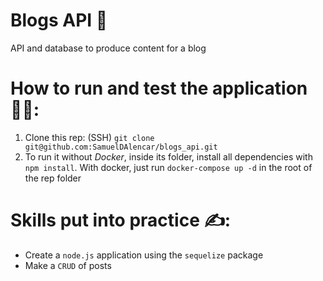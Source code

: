 # Blogs API 📰

 API and database to produce content for a blog
 
# How to run and test the application 👨‍💻:

 1. Clone this rep: (SSH) `git clone git@github.com:SamuelDAlencar/blogs_api.git`
 2. To run it without *Docker*, inside its folder, install all dependencies with `npm install`. With docker, just run `docker-compose up -d` in the root of the rep folder

# Skills put into practice ✍:

  * Create a `node.js` application using the `sequelize` package
  * Make a `CRUD` of posts
